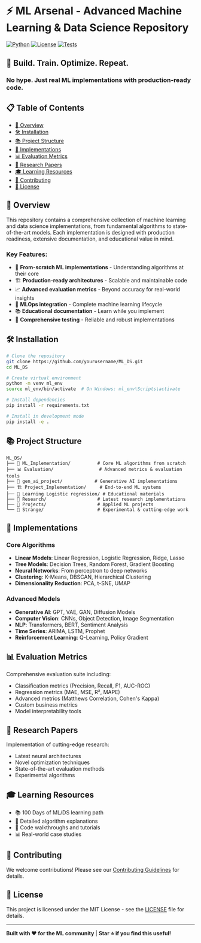 # ⚡ ML Arsenal - Advanced Machine Learning & Data Science Repository

[![Python](https://img.shields.io/badge/Python-3.8+-blue.svg)](https://www.python.org/downloads/)
[![License](https://img.shields.io/badge/License-MIT-green.svg)](LICENSE)
[![Tests](https://img.shields.io/badge/Tests-Passing-brightgreen.svg)](tests/)

## 🚀 Build. Train. Optimize. Repeat.
### No hype. Just real ML implementations with production-ready code.

## 📋 Table of Contents
- [🎯 Overview](#overview)
- [🛠️ Installation](#installation)
- [📚 Project Structure](#project-structure)
- [🧠 Implementations](#implementations)
- [📊 Evaluation Metrics](#evaluation-metrics)
- [🔬 Research Papers](#research-papers)
- [🎓 Learning Resources](#learning-resources)
- [🤝 Contributing](#contributing)
- [📄 License](#license)

## 🎯 Overview

This repository contains a comprehensive collection of machine learning and data science implementations, from fundamental algorithms to state-of-the-art models. Each implementation is designed with production readiness, extensive documentation, and educational value in mind.

### Key Features:
- 🧮 **From-scratch ML implementations** - Understanding algorithms at their core
- 🏗️ **Production-ready architectures** - Scalable and maintainable code
- 📈 **Advanced evaluation metrics** - Beyond accuracy for real-world insights
- 🔄 **MLOps integration** - Complete machine learning lifecycle
- 📚 **Educational documentation** - Learn while you implement
- 🧪 **Comprehensive testing** - Reliable and robust implementations

## 🛠️ Installation

```bash
# Clone the repository
git clone https://github.com/yourusername/ML_DS.git
cd ML_DS

# Create virtual environment
python -m venv ml_env
source ml_env/bin/activate  # On Windows: ml_env\Scripts\activate

# Install dependencies
pip install -r requirements.txt

# Install in development mode
pip install -e .
```

## 📚 Project Structure

```
ML_DS/
├── 🧠 ML_Implementation/          # Core ML algorithms from scratch
├── 📊 Evaluation/                 # Advanced metrics & evaluation tools
├── 🤖 gen_ai_project/            # Generative AI implementations
├── 🏗️ Project_Implementation/     # End-to-end ML systems
├── 📖 Learning Logistic regression/ # Educational materials
├── 🔬 Research/                   # Latest research implementations
├── 💼 Projects/                   # Applied ML projects
└── 🎯 Strange/                    # Experimental & cutting-edge work
```

## 🧠 Implementations

### Core Algorithms
- **Linear Models**: Linear Regression, Logistic Regression, Ridge, Lasso
- **Tree Models**: Decision Trees, Random Forest, Gradient Boosting
- **Neural Networks**: From perceptron to deep networks
- **Clustering**: K-Means, DBSCAN, Hierarchical Clustering
- **Dimensionality Reduction**: PCA, t-SNE, UMAP

### Advanced Models
- **Generative AI**: GPT, VAE, GAN, Diffusion Models
- **Computer Vision**: CNNs, Object Detection, Image Segmentation
- **NLP**: Transformers, BERT, Sentiment Analysis
- **Time Series**: ARIMA, LSTM, Prophet
- **Reinforcement Learning**: Q-Learning, Policy Gradient

## 📊 Evaluation Metrics

Comprehensive evaluation suite including:
- Classification metrics (Precision, Recall, F1, AUC-ROC)
- Regression metrics (MAE, MSE, R², MAPE)
- Advanced metrics (Matthews Correlation, Cohen's Kappa)
- Custom business metrics
- Model interpretability tools

## 🔬 Research Papers

Implementation of cutting-edge research:
- Latest neural architectures
- Novel optimization techniques
- State-of-the-art evaluation methods
- Experimental algorithms

## 🎓 Learning Resources

- 📚 100 Days of ML/DS learning path
- 📝 Detailed algorithm explanations
- 🎥 Code walkthroughs and tutorials
- 📊 Real-world case studies

## 🤝 Contributing

We welcome contributions! Please see our [Contributing Guidelines](CONTRIBUTING.md) for details.

## 📄 License

This project is licensed under the MIT License - see the [LICENSE](LICENSE) file for details.

---

**Built with ❤️ for the ML community** | **Star ⭐ if you find this useful!**  